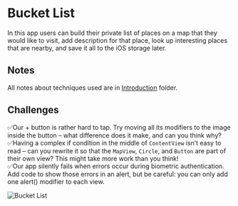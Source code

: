 # Bucket List

In this app users can build their private list of places on a map that they would like to visit, add description for that place, look up interesting places that are nearby, and save it all to the iOS storage later.

## Notes

All notes about techniques used are in [Introduction](https://github.com/Sangsom/100-Days-of-SwiftUI/tree/master/Project14%20-%20Bucket%20List/Introduction) folder.

## Challenges

✅Our + button is rather hard to tap. Try moving all its modifiers to the image inside the button – what difference does it make, and can you think why?  
✅Having a complex if condition in the middle of `ContentView` isn’t easy to read – can you rewrite it so that the `MapView`, `Circle`, and `Button` are part of their own view? This might take more work than you think!  
✅Our app silently fails when errors occur during biometric authentication. Add code to show those errors in an alert, but be careful: you can only add one alert() modifier to each view.

![Bucket List](https://media.giphy.com/media/XEHouou9pDpROQnvax/giphy.gif)
